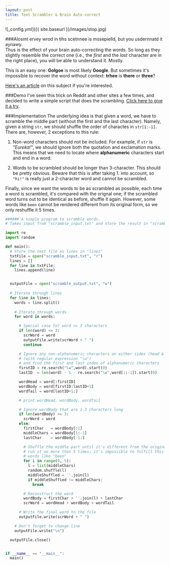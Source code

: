 ```yaml
---
layout: post
title: Text Scrambler & Brain Auto-correct
---
```


![_config.yml]({{ site.baseurl }}/images/stop.jpg)

###Alosmt ervey wrod in tihs scetnnee is mssepielld, but you usdernnatd it aynawy.  
Thus is the effect of your brain auto-correcting the words. So long as they slightly resemble the correct one (i.e., the *first* and the *last* character are in the right place), you will be able to understand it. Mostly. 

This is an easy one: **Golgoe** is most likely **Google**.
But sometimes it's impossible to recover the word without context: **trhee** is **there** or **three**?

[Here's an article](http://wonderopolis.org/wonder/does-your-brain-autocorrect/) on this subject if you're interested.

###Demo
I've seen this trick on Reddit and other sites a few times, and decided to write a simple script that does the scrambling. 
[Click here to give it a try](http://jasonfly07.github.io/scrambler.html). 


###Implementation
The underlying idea is that given a word, we have to scramble the middle part (without the first and the last character). Namely, given a string `str`, we should shuffle the order of charactes in `str[1:-1]`.
There are, however, 2 exceptions to this rule:
1. Non-word characters should not be included.
For example, if `str` is *"Eureka!"*, we should ignore both the quotation and exclamation marks. This means that we need to locate where **alphanumeric** characters start and end in a word. 

2. Words to be scrambled should be longer than 3-character. 
This should be pretty obvious. Beware that this is after taking 1. into account, so `"hi!"` is really just a 2-character word and cannot be scrambled.

Finally, since we want the words to be as scrambled as possible, each time a word is scrambled, it's compared with the orignal one; if the scrambled word turns out to be identical as before, shuffle it again. However, some words like `been` cannot be rendered different from its original form, so we only reshuffle it 5 times.  

```python scramble_words.py
###### A simple program to scramble words. 
# Takes input from "scramble_input.txt" and store the result in "scramble_output.txt"

import re
import random

def main():
  # Store the text file as lines in "lines"
  txtFile = open("scramble_input.txt", "r")
  lines = []
  for line in txtFile:
    lines.append(line)


  outputFile = open("scramble_output.txt", "w")
      
  # Iterate through lines
  for line in lines:
    words = line.split()
      
    # Iterate through words
    for word in words:

      # Special case for word <= 3 characters
      if len(word) <= 3:
        scrWord = word
        outputFile.write(scrWord + " ")
        continue

      # Ignore any non-alphanumeric characters on either sides (head & tail)
      # (with regular expression "\w")
      # and find the first and last index of alphanumeric characters
      firstID = re.search("\w",word).start(0)
      lastID  = len(word) - 1 - re.search("\w",word[::-1]).start(0)

      wordHead = word[:firstID]
      wordBody = word[firstID:lastID+1]
      wordTail = word[lastID+1:]

      # print wordHead, wordBody, wordTail

      # Ignore wordBody that are 1-3 characters long
      if len(wordBody) <= 3:
        scrWord = word
      else:
        firstChar   = wordBody[:1]
        middleChars = wordBody[1:-1]
        lastChar    = wordBody[-1:]

        # Shuffle the middle part until it's different from the original substring
        # run it no more than 5 times; it's impossible to fulfill this criterion with
        # words like "been"
        for i in range(0, 5):
          l = list(middleChars)
          random.shuffle(l)
          middleShuffled = ''.join(l)
          if middleShuffled != middleChars:
            break

        # Reconstruct the word
        wordBody = firstChar + ''.join(l) + lastChar
        scrWord = wordHead + wordBody + wordTail

      # Write the final word to the file
      outputFile.write(scrWord + " ")

    # Don't forget to change line
    outputFile.write("\n")

  outputFile.close()


if __name__ == "__main__":
  main()
```